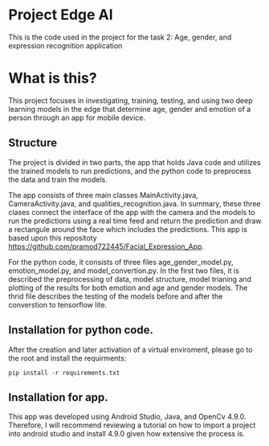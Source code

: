 # Project Edge AI

This is the code used in the project for the task 2: Age, gender, and expression recognition application

# What is this?

This project focuses in investigating, training, testing, and using two deep learning models in the edge that determine age, gender and emotion of a person through an app for mobile device.

## Structure

The project is divided in two parts, the app that holds Java code and utilizes the trained models to run predictions, and the python code to preprocess the data and train the models.

The app consists of three main classes MainActivity.java, CameraActivity.java, and qualities_recognition.java. In summary, these three clases connect the interface of the app with the camera and the models to run the predictions using a real time feed and return the prediction and draw a rectangule around the face which includes the predictions. This app is based upon this repositoty https://github.com/pramod722445/Facial_Expression_App.

For the python code, it consists of three files age_gender_model.py, emotion_model.py, and model_convertion.py. In the first two files, it is described the preprocessing of data, model structure, model trianing and plotting of the results for both emotion and age and gender models. The thrid file describes the testing of the models before and after the converstion to tensorflow lite.

## Installation for python code.

After the creation and later activation of a virtual enviroment, please go to the root and install the requirments:

```shell
pip install -r requirements.txt
```

## Installation for app.

This app was developed using Android Studio, Java, and OpenCv 4.9.0. Therefore, I will recommend reviewing a tutorial on how to import a project into android studio and install 4.9.0 given how extensive the process is.